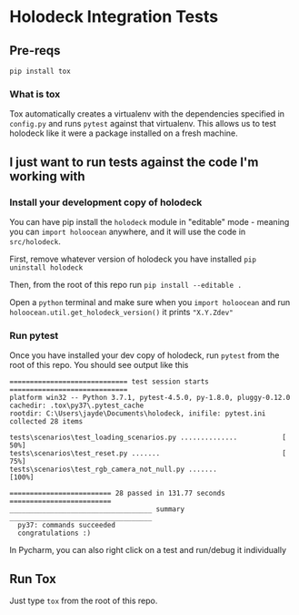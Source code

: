 # Holodeck Integration Tests

## Pre-reqs

`pip install tox`

### What is tox
Tox automatically creates a virtualenv with the dependencies specified in
`config.py` and runs `pytest` against that virtualenv. This allows us to
test holodeck like it were a package installed on a fresh machine.

## I just want to run tests against the code I'm working with

### Install your development copy of holodeck
You can have pip install the `holodeck` module in "editable" mode - meaning
you can `import holoocean` anywhere, and it will use the code in
`src/holodeck`.

First, remove whatever version of holodeck you have installed
`pip uninstall holodeck`

Then, from the root of this repo run
`pip install --editable .`

Open a `python` terminal and make sure when you `import holoocean` and run
`holoocean.util.get_holodeck_version()` it prints `"X.Y.Zdev"`

### Run pytest

Once you have installed your dev copy of holodeck, run
`pytest` from the root of this repo. You should see output like this
```
============================= test session starts =============================
platform win32 -- Python 3.7.1, pytest-4.5.0, py-1.8.0, pluggy-0.12.0
cachedir: .tox\py37\.pytest_cache
rootdir: C:\Users\jayde\Documents\holodeck, inifile: pytest.ini
collected 28 items

tests\scenarios\test_loading_scenarios.py ..............           [ 50%]
tests\scenarios\test_reset.py .......                              [ 75%]
tests\scenarios\test_rgb_camera_not_null.py .......                [100%]

========================= 28 passed in 131.77 seconds =========================
___________________________________ summary ___________________________________
  py37: commands succeeded
  congratulations :)
```

In Pycharm, you can also right click on a test and run/debug it individually

## Run Tox
Just type `tox` from the root of this repo.